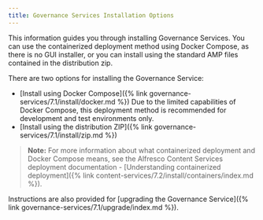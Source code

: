 ```yaml
---
title: Governance Services Installation Options
---
```


This information guides you through installing Governance Services. You can use the containerized deployment 
method using Docker Compose, as there is no GUI installer, or you can install using the standard AMP files contained 
in the distribution zip.

There are two options for installing the Governance Service:

* [Install using Docker Compose]({% link governance-services/7.1/install/docker.md %}) Due to the limited capabilities of Docker Compose, this deployment method is recommended for development and test environments only.
* [Install using the distribution ZIP]({% link governance-services/7.1/install/zip.md %})

> **Note:** For more information about what containerized deployment and Docker Compose means, see the Alfresco Content Services deployment documentation - [Understanding containerized deployment]({% link content-services/7.2/install/containers/index.md %}).

Instructions are also provided for [upgrading the Governance Service]({% link governance-services/7.1/upgrade/index.md %}).
